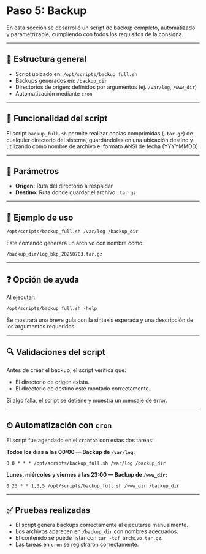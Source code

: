 # Paso 5: Backup

En esta sección se desarrolló un script de backup completo, automatizado y parametrizable, cumpliendo con todos los requisitos de la consigna.

---

## 📂 Estructura general

- Script ubicado en: `/opt/scripts/backup_full.sh`
- Backups generados en: `/backup_dir`
- Directorios de origen: definidos por argumentos (ej. `/var/log`, `/www_dir`)
- Automatización mediante `cron`

---

## 🧠 Funcionalidad del script

El script `backup_full.sh` permite realizar copias comprimidas (`.tar.gz`) de cualquier directorio del sistema, guardándolas en una ubicación destino y utilizando como nombre de archivo el formato ANSI de fecha (YYYYMMDD).

---

## 🔹 Parámetros

- **Origen:** Ruta del directorio a respaldar  
- **Destino:** Ruta donde guardar el archivo `.tar.gz`

---

## 📝 Ejemplo de uso

    /opt/scripts/backup_full.sh /var/log /backup_dir

Este comando generará un archivo con nombre como:

    /backup_dir/log_bkp_20250703.tar.gz

---

## ❓ Opción de ayuda

Al ejecutar:

    /opt/scripts/backup_full.sh -help

Se mostrará una breve guía con la sintaxis esperada y una descripción de los argumentos requeridos.

---

## 🔍 Validaciones del script

Antes de crear el backup, el script verifica que:

- El directorio de origen exista.
- El directorio de destino esté montado correctamente.

Si algo falla, el script se detiene y muestra un mensaje de error.

---

## ⏱ Automatización con `cron`

El script fue agendado en el `crontab` con estas dos tareas:

**Todos los días a las 00:00 — Backup de `/var/log`:**

    0 0 * * * /opt/scripts/backup_full.sh /var/log /backup_dir

**Lunes, miércoles y viernes a las 23:00 — Backup de `/www_dir`:**

    0 23 * * 1,3,5 /opt/scripts/backup_full.sh /www_dir /backup_dir

---

## ✅ Pruebas realizadas

- El script genera backups correctamente al ejecutarse manualmente.
- Los archivos aparecen en `/backup_dir` con nombres adecuados.
- El contenido se puede listar con `tar -tzf archivo.tar.gz`.
- Las tareas en `cron` se registraron correctamente.
